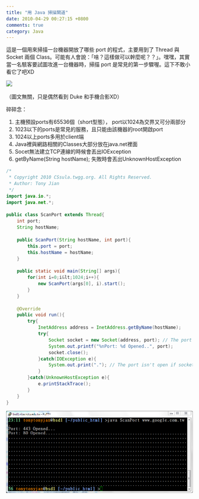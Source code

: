 ```yaml
---
title: "用 Java 掃描閘道"
date: 2010-04-29 00:27:15 +0800
comments: true
category: Java
---
```

這是一個用來掃描一台機器開放了哪些 port 的程式，主要用到了 Thread 與 Socket 兩個 Class。可能有人會說：「啥？這樣做可以幹麼呢？？」。嘿嘿，其實當一名駭客要試圖攻進一台機器時，掃描 port 是常見的第一步驟喔。這下不敢小看它了吧XD

![](/images/cssula-blog/l2_javame_duke_sdk3.gif)

（圖文無關，只是偶然看到 Duke 和手機合影XD）

<!-- more -->

碎碎念：

<ol>
	<li>主機預設ports有65536個（short型態）， port以1024為交界又可分兩部分</li>
	<li>1023以下的ports是常見的服務，且只能由該機器的root開啟port</li>
	<li>1024以上ports多用於client端</li>
	<li>Java裡與網路相關的Classes大部分放在java.net裡面</li>
	<li>Socet無法建立TCP連線的時候會丟出IOException</li>
	<li>getByName(String hostName); 失敗時會丟出UnknownHostException</li>
</ol>

``` java
/*
 * Copyright 2010 CSsula.twgg.org. All Rights Reserved.
 * Author: Tony Jian
 */
import java.io.*;
import java.net.*;

public class ScanPort extends Thread{
	int port;
	String hostName;

	public ScanPort(String hostName, int port){
		this.port = port;
		this.hostName = hostName;
	}

	public static void main(String[] args){
		for(int i=0;i&lt;1024;i++){
			new ScanPort(args[0], i).start();
		}
	}

	@Override
	public void run(){
		try{
			InetAddress address = InetAddress.getByName(hostName);
			try{
				Socket socket = new Socket(address, port); // The port is open if socket was created succeefully.
				System.out.printf("%nPort: %d Opened..", port);
				socket.close();
			}catch(IOException e){
				System.out.print("."); // The port isn't open if socket throws IOException.
			}
		}catch(UnknownHostException e){
			e.printStackTrace();
		}
	}
}
```

![](/images/cssula-blog/Screenshot-18.png)